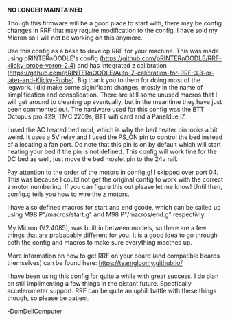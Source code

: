 **NO LONGER MAINTAINED**

Though this firmware will be a good place to start with, there may be config changes in RRF that may require modification to the config. I have sold my Micron so I will not be working on this anymore.

Use this config as a base to develop RRF for your machine. This was made using pRINTERnOODLE's config (https://github.com/pRINTERnOODLE/RRF-klicky-probe-voron-2.4) and has integrated z calibration (https://github.com/pRINTERnOODLE/Auto-Z-calibration-for-RRF-3.3-or-later-and-Klicky-Probe). Big thank you to them for doing most of the legwork. I did make some siginificant changes, mostly in the name of simplification and consolidation. There are still some unused macros that I will get around to cleaning up eventually, but in the meantime they have just been commented out. The hardware used for this config was the BTT Octopus pro 429, TMC 2209s, BTT wifi card and a Paneldue i7.

I used the AC heated bed mod, which is why the bed heater pin looks a bit weird. It uses a 5V relay and I used the PS_ON pin to control the bed instead of allocating a fan port. Do note that this pin is on by default which will start heating your bed if the pin is not defined. This config will work fine for the DC bed as well, just move the bed mosfet pin to the 24v rail.

Pay attention to the order of the motors in config.g! I skipped over port 04. This was because I could not get the original config to work with the correct z motor numbering. If you can figure this out please let me know! Until then, config.g tells you how to wire the z motors.

I have also defined macros for start and end gcode, which can be called up using M98 P"/macros/start.g" and M98 P"/macros/end.g" respectivly. 

My Micron (V2.4085), was built in between models, so there are a few things that are probabably different for you. It is a good idea to go through both the config and macros to make sure everything macthes up.

More information on how to get RRF on your board (and compatible boards themselves) can be found here: https://teamgloomy.github.io/

I have been using this config for quite a while with great success. I do plan on still implimenting a few things in the distant future. Specfically accelerometer support. RRF can be quite an uphill battle with these things though, so please be patient. 

-DomDellComputer
